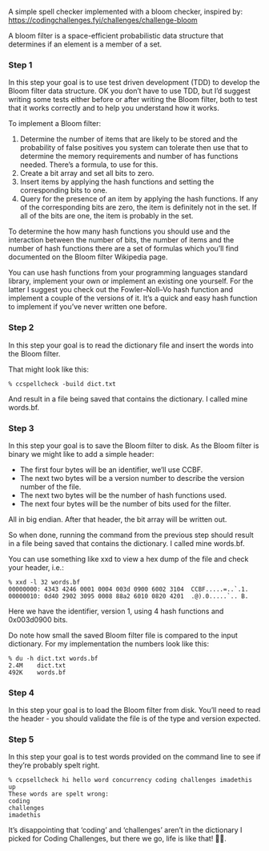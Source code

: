 A simple spell checker implemented with a bloom checker, inspired by: https://codingchallenges.fyi/challenges/challenge-bloom

A bloom filter is a space-efficient probabilistic data structure that determines if an element is a member of a set.

### Step 1
In this step your goal is to use test driven development (TDD) to develop the Bloom filter data structure. OK you don’t have to use TDD, but I’d suggest writing some tests either before or after writing the Bloom filter, both to test that it works correctly and to help you understand how it works.

To implement a Bloom filter:

1. Determine the number of items that are likely to be stored and the probability of false positives you system can tolerate then use that to determine the memory requirements and number of has functions needed. There’s a formula, to use for this.
2. Create a bit array and set all bits to zero.
3. Insert items by applying the hash functions and setting the corresponding bits to one.
4. Query for the presence of an item by applying the hash functions. If any of the corresponding bits are zero, the item is definitely not in the set. If all of the bits are one, the item is probably in the set.

To determine the how many hash functions you should use and the interaction between the number of bits, the number of items and the number of hash functions there are a set of formulas which you’ll find documented on the Bloom filter Wikipedia page.

You can use hash functions from your programming languages standard library, implement your own or implement an existing one yourself. For the latter I suggest you check out the Fowler–Noll–Vo hash function and implement a couple of the versions of it. It’s a quick and easy hash function to implement if you’ve never written one before.

### Step 2
In this step your goal is to read the dictionary file and insert the words into the Bloom filter.

That might look like this:

```% ccspellcheck -build dict.txt```

And result in a file being saved that contains the dictionary. I called mine words.bf.

### Step 3
In this step your goal is to save the Bloom filter to disk. As the Bloom filter is binary we might like to add a simple header:

- The first four bytes will be an identifier, we’ll use CCBF.
- The next two bytes will be a version number to describe the version number of the file.
- The next two bytes will be the number of hash functions used.
- The next four bytes will be the number of bits used for the filter.

All in big endian. After that header, the bit array will be written out.

So when done, running the command from the previous step should result in a file being saved that contains the dictionary. I called mine words.bf.

You can use something like xxd to view a hex dump of the file and check your header, i.e.:
```
% xxd -l 32 words.bf
00000000: 4343 4246 0001 0004 003d 0900 6002 3104  CCBF.....=..`.1.
00000010: 0d40 2902 3095 0008 88a2 6010 0820 4201  .@).0.....`.. B.
```
Here we have the identifier, version 1, using 4 hash functions and 0x003d0900 bits.

Do note how small the saved Bloom filter file is compared to the input dictionary. For my implementation the numbers look like this:
```
% du -h dict.txt words.bf
2.4M    dict.txt
492K    words.bf
```

### Step 4
In this step your goal is to load the Bloom filter from disk. You’ll need to read the header - you should validate the file is of the type and version expected.

### Step 5
In this step your goal is to test words provided on the command line to see if they’re probably spelt right.
```
% ccpsellcheck hi hello word concurrency coding challenges imadethis up
These words are spelt wrong:
coding
challenges
imadethis
```
It’s disappointing that ‘coding’ and ‘challenges’ aren’t in the dictionary I picked for Coding Challenges, but there we go, life is like that! 🤷‍♂️.